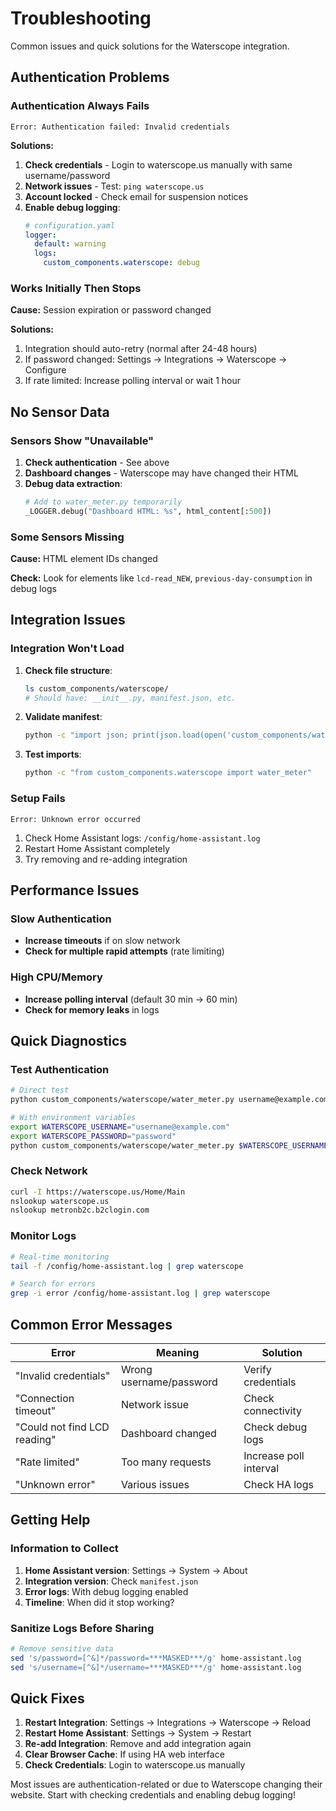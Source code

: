 # Troubleshooting

Common issues and quick solutions for the Waterscope integration.

## Authentication Problems

### Authentication Always Fails
```
Error: Authentication failed: Invalid credentials
```

**Solutions:**
1. **Check credentials** - Login to waterscope.us manually with same username/password
2. **Network issues** - Test: `ping waterscope.us`
3. **Account locked** - Check email for suspension notices
4. **Enable debug logging**:
   ```yaml
   # configuration.yaml
   logger:
     default: warning
     logs:
       custom_components.waterscope: debug
   ```

### Works Initially Then Stops
**Cause:** Session expiration or password changed

**Solutions:**
1. Integration should auto-retry (normal after 24-48 hours)
2. If password changed: Settings → Integrations → Waterscope → Configure
3. If rate limited: Increase polling interval or wait 1 hour

## No Sensor Data

### Sensors Show "Unavailable"
1. **Check authentication** - See above
2. **Dashboard changes** - Waterscope may have changed their HTML
3. **Debug data extraction**:
   ```python
   # Add to water_meter.py temporarily
   _LOGGER.debug("Dashboard HTML: %s", html_content[:500])
   ```

### Some Sensors Missing
**Cause:** HTML element IDs changed

**Check:** Look for elements like `lcd-read_NEW`, `previous-day-consumption` in debug logs

## Integration Issues

### Integration Won't Load
1. **Check file structure**:
   ```bash
   ls custom_components/waterscope/
   # Should have: __init__.py, manifest.json, etc.
   ```

2. **Validate manifest**:
   ```bash
   python -c "import json; print(json.load(open('custom_components/waterscope/manifest.json')))"
   ```

3. **Test imports**:
   ```bash
   python -c "from custom_components.waterscope import water_meter"
   ```

### Setup Fails
```
Error: Unknown error occurred
```

1. Check Home Assistant logs: `/config/home-assistant.log`
2. Restart Home Assistant completely
3. Try removing and re-adding integration

## Performance Issues

### Slow Authentication
- **Increase timeouts** if on slow network
- **Check for multiple rapid attempts** (rate limiting)

### High CPU/Memory
- **Increase polling interval** (default 30 min → 60 min)
- **Check for memory leaks** in logs

## Quick Diagnostics

### Test Authentication
```bash
# Direct test
python custom_components/waterscope/water_meter.py username@example.com password

# With environment variables
export WATERSCOPE_USERNAME="username@example.com"
export WATERSCOPE_PASSWORD="password"
python custom_components/waterscope/water_meter.py $WATERSCOPE_USERNAME $WATERSCOPE_PASSWORD
```

### Check Network
```bash
curl -I https://waterscope.us/Home/Main
nslookup waterscope.us
nslookup metronb2c.b2clogin.com
```

### Monitor Logs
```bash
# Real-time monitoring
tail -f /config/home-assistant.log | grep waterscope

# Search for errors
grep -i error /config/home-assistant.log | grep waterscope
```

## Common Error Messages

| Error | Meaning | Solution |
|-------|---------|----------|
| "Invalid credentials" | Wrong username/password | Verify credentials |
| "Connection timeout" | Network issue | Check connectivity |
| "Could not find LCD reading" | Dashboard changed | Check debug logs |
| "Rate limited" | Too many requests | Increase poll interval |
| "Unknown error" | Various issues | Check HA logs |

## Getting Help

### Information to Collect
1. **Home Assistant version**: Settings → System → About
2. **Integration version**: Check `manifest.json`
3. **Error logs**: With debug logging enabled
4. **Timeline**: When did it stop working?

### Sanitize Logs Before Sharing
```bash
# Remove sensitive data
sed 's/password=[^&]*/password=***MASKED***/g' home-assistant.log
sed 's/username=[^&]*/username=***MASKED***/g' home-assistant.log
```

## Quick Fixes

1. **Restart Integration**: Settings → Integrations → Waterscope → Reload
2. **Restart Home Assistant**: Settings → System → Restart
3. **Re-add Integration**: Remove and add integration again
4. **Clear Browser Cache**: If using HA web interface
5. **Check Credentials**: Login to waterscope.us manually

Most issues are authentication-related or due to Waterscope changing their website. Start with checking credentials and enabling debug logging!